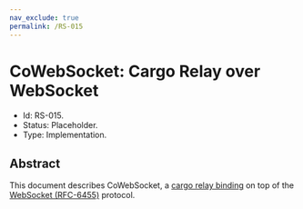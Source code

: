 ```yaml
---
nav_exclude: true
permalink: /RS-015
---
```

# CoWebSocket: Cargo Relay over WebSocket

- Id: RS-015.
- Status: Placeholder.
- Type: Implementation.

## Abstract

This document describes CoWebSocket, a [cargo relay binding](rs000-core.md#cargo-relay-binding) on top of the [WebSocket (RFC-6455)](https://tools.ietf.org/html/rfc6455) protocol.
